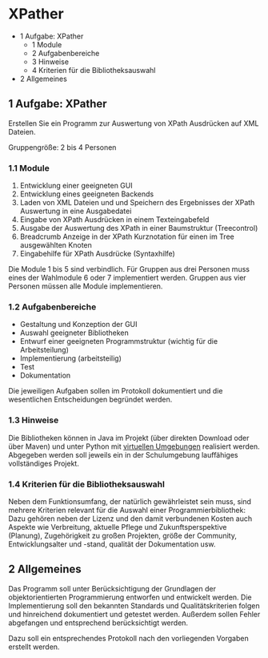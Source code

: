# XPather

- 1 Aufgabe: XPather
  - 1 Module
  - 2 Aufgabenbereiche
  - 3 Hinweise
  - 4 Kriterien für die Bibliotheksauswahl
- 2 Allgemeines

## 1 Aufgabe: XPather

Erstellen Sie ein Programm zur Auswertung von XPath Ausdrücken auf XML Dateien.

Gruppengröße: 2 bis 4 Personen

### **1.1 Module**

1. Entwicklung einer geeigneten GUI
2. Entwicklung eines geeigneten Backends
3. Laden von XML Dateien und und Speichern des Ergebnisses der XPath Auswertung in eine Ausgabedatei
4. Eingabe von XPath Ausdrücken in einem Texteingabefeld
5. Ausgabe der Auswertung des XPath in einer Baumstruktur (Treecontrol)
6. Breadcrumb Anzeige in der XPath Kurznotation für einen im Tree ausgewählten Knoten
7. Eingabehilfe für XPath Ausdrücke (Syntaxhilfe)

Die Module 1 bis 5 sind verbindlich. Für Gruppen aus drei Personen muss eines der Wahlmodule 6 oder 7 implementiert werden. Gruppen aus vier Personen müssen alle Module implementieren.

### **1.2 Aufgabenbereiche**

- Gestaltung und Konzeption der GUI
- Auswahl geeigneter Bibliotheken
- Entwurf einer geeigneten Programmstruktur (wichtig für die Arbeitsteilung)
- Implementierung (arbeitsteilig)
- Test
- Dokumentation

Die jeweiligen Aufgaben sollen im Protokoll dokumentiert und die wesentlichen Entscheidungen begründet werden.

### **1.3 Hinweise**

Die Bibliotheken können in Java im Projekt (über direkten Download oder über Maven) und unter Python mit [virtuellen Umgebungen](https://docs.python.org/3/library/venv.html) realisiert werden. Abgegeben werden soll jeweils ein in der Schulumgebung lauffähiges vollständiges Projekt.

### **1.4 Kriterien für die Bibliotheksauswahl**

Neben dem Funktionsumfang, der natürlich gewährleistet sein muss, sind mehrere Kriterien relevant für die Auswahl einer Programmierbibliothek: Dazu gehören neben der Lizenz und den damit verbundenen Kosten auch Aspekte wie Verbreitung, aktuelle Pflege und Zukunftsperspektive (Planung), Zugehörigkeit zu großen Projekten, größe der Community, Entwicklungsalter und -stand, qualität der Dokumentation usw.

## 2 Allgemeines

Das Programm soll unter Berücksichtigung der Grundlagen der objektorientierten Programmierung entworfen und entwickelt werden. Die Implementierung soll den bekannten Standards und Qualitätskriterien folgen und hinreichend dokumentiert und getestet werden. Außerdem sollen Fehler abgefangen und entsprechend berücksichtigt werden.

Dazu soll ein entsprechendes Protokoll nach den vorliegenden Vorgaben erstellt werden.